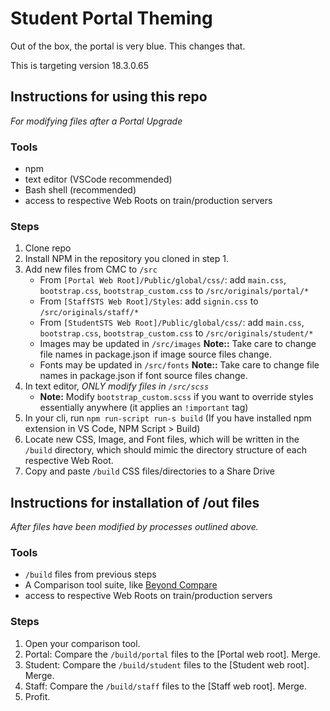# Student Portal Theming

Out of the box, the portal is very blue.
This changes that.

This is targeting version 18.3.0.65


## Instructions for using this repo 
_For modifying files after a Portal Upgrade_

### Tools
- npm
- text editor (VSCode recommended)
- Bash shell (recommended)
- access to respective Web Roots on train/production servers

### Steps
1. Clone repo
2. Install NPM in the repository you cloned in step 1.
3. Add new files from CMC to `/src` 
   - From `[Portal Web Root]/Public/global/css/`: add `main.css`, `bootstrap.css`, `bootstrap_custom.css` to `/src/originals/portal/*`
   - From `[StaffSTS Web Root]/Styles`: add `signin.css` to `/src/originals/staff/*`
   - From `[StudentSTS Web Root]/Public/global/css/`: add `main.css`, `bootstrap.css`, `bootstrap_custom.css` to `/src/originals/student/*`
   - Images may be updated in `/src/images` **Note::** Take care to change file names in package.json if image source files change. 
   - Fonts may be updated in `/src/fonts` **Note::** Take care to change file names in package.json if font source files change. 
4. In text editor, *ONLY modify files in `/src/scss`*
   - **Note:** Modify `bootstrap_custom.scss` if you want to override styles essentially anywhere (it applies an `!important` tag)
5. In your cli, run `npm run-script run-s build` (If you have installed npm extension in VS Code, NPM Script > Build) 
6. Locate new CSS, Image, and Font files, which will be written in the `/build` directory, which should mimic the directory structure of each respective Web Root. 
7. Copy and paste `/build` CSS files/directories to a Share Drive

## Instructions for installation of /out files 
_After files have been modified by processes outlined above._ 

### Tools
- `/build` files from previous steps
- A Comparison tool suite, like [Beyond Compare](https://www.scootersoftware.com/)
- access to respective Web Roots on train/production servers

### Steps
1. Open your comparison tool. 
2. Portal: Compare the `/build/portal` files to the [Portal web root]. Merge.
3. Student: Compare the `/build/student` files to the [Student web root]. Merge. 
4. Staff: Compare the `/build/staff` files to the [Staff web root]. Merge.
5. Profit.
